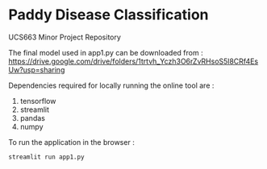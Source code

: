 # Paddy Disease Classification
UCS663 Minor Project Repository

The final model used in app1.py can be downloaded from : https://drive.google.com/drive/folders/1trtvh_Yczh3O6rZvRHsoS5l8CRf4EsUw?usp=sharing

Dependencies required for locally running the online tool are : 
1. tensorflow
2. streamlit
3. pandas
4. numpy

To run the application in the browser :
```
streamlit run app1.py
```
